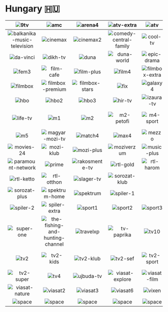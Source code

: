 # Hungary 🇭🇺

| ![9tv] | ![amc] | ![arena4] | ![atv-extra] | ![atv] | ![axn] |
|:---:|:---:|:---:|:---:|:---:|:---:|
| ![balkanika-music-television] | ![cinemax] | ![cinemax2] | ![comedy-central-family] | ![cool-tv] | ![d1] |
| ![da-vinci] | ![dikh-tv] | ![duna] | ![duna-world] | ![epic-drama] | ![estv] |
| ![fem3] | ![film-cafe] | ![film-plus] | ![film4] | ![filmbox-extra] | ![filmbox-family] |
| ![filmbox] | ![filmbox-premium] | ![filmbox-stars] | ![fix] | ![galaxy4] | ![game-toon] |
| ![hbo] | ![hbo2] | ![hbo3] | ![hir-tv] | ![izaura-tv] | ![jocky-tv] | ![kolyok-klub]
| ![life-tv] | ![m1] | ![m2] | ![m2-petofi] | ![m4-sport] | ![m4-sport-plus] |
| ![m5] | ![magyar-mozi-tv] | ![match4] | ![max4] | ![mezzo] | ![minimax] |
| ![movies-24] | ![mozi-klub] | ![mozi-plus] | ![moziverzum] | ![music-plus] | ![muzsika-tv] | ![ozone-tv] |
| ![paramount-network] | ![prime] | ![rakosmente-tv] | ![rtl-gold] | ![rtl-harom] | ![rtl] |
| ![rtl-ketto] | ![rtl-otthon] | ![slager-tv] | ![sorozat-klub]
| ![sorozat-plus] | ![spektrum-home] | ![spektrum] | ![spiler-1] |
| ![spiler-2] | ![spiler-extra] | ![sport1] | ![sport2] | ![sport3] | ![story4] |
| ![super-one] | ![the-fishing-and-hunting-channel] | ![travelxp] | ![tv-paprika] | ![tv10] | ![tv2-comedy] |
| ![tv2] | ![tv2-kids] | ![tv2-klub] | ![tv2-sef] | ![tv2-sport] | ![tv2-sport-plus] |
| ![tv2-super] | ![tv4] | ![ujbuda-tv] | ![viasat-explore] | ![viasat-film] | ![viasat-history] |
| ![viasat-nature] | ![viasat2] | ![viasat3] | ![viasat6] | ![vixen] | ![zenebutik] |
| ![space] | ![space] | ![space] | ![space] | ![space] | ![space] |


[9tv]:9tv-hu.png
[amc]:amc-hu.png
[arena4]:arena4-hu.png
[atv-extra]:atv-extra-hu.png
[atv]:atv-hu.png
[axn]:axn-hu.png
[balkanika-music-television]:balkanika-music-television-hu.png
[cinemax]:cinemax-hu.png
[cinemax2]:cinemax2-hu.png
[comedy-central-family]:comedy-central-family-hu.png
[cool-tv]:cool-tv-hu.png
[d1]:d1-hu.png
[da-vinci]:da-vinci-hu.png
[dikh-tv]:dikh-tv-hu.png
[duna]:duna-hu.png
[duna-world]:duna-world-hu.png
[epic-drama]:epic-drama-hu.png
[estv]:estv-hu.png
[fem3]:fem3-hu.png
[film-cafe]:film-cafe-hu.png
[film-plus]:film-plus-hu.png
[film4]:film4-hu.png
[filmbox-extra]:filmbox-extra-hu.png
[filmbox-family]:filmbox-family-hu.png
[filmbox]:filmbox-hu.png
[filmbox-premium]:filmbox-premium-hu.png
[filmbox-stars]:filmbox-stars-hu.png
[fix]:fix-hu.png
[galaxy4]:galaxy4-hu.png
[game-toon]:game-toon-hu.png
[hbo]:hbo-hu.png
[hbo2]:hbo2-hu.png
[hbo3]:hbo3-hu.png
[hir-tv]:hir-tv-hu.png
[izaura-tv]:izaura-tv-hu.png
[jocky-tv]:jocky-tv-hu.png
[kolyok-klub]:kolyok-klub-hu.png
[life-tv]:life-tv-hu.png
[m1]:m1-hu.png
[m2]:m2-hu.png
[m2-petofi]:m2-petofi-hu.png
[m4-sport]:m4-sport-hu.png
[m4-sport-plus]:m4-sport-plus-hu.png
[m5]:m5-hu.png
[magyar-mozi-tv]:magyar-mozi-tv-hu.png
[match4]:match4-hu.png
[max4]:max4-hu.png
[mezzo]:mezzo-hu.png
[minimax]:minimax-hu.png
[movies-24]:movies-24-hu.png
[mozi-klub]:mozi-klub-hu.png
[mozi-plus]:mozi-plus-hu.png
[moziverzum]:moziverzum-hu.png
[music-plus]:music-plus-hu.png
[muzsika-tv]:muzsika-tv-hu.png
[ozone-tv]:ozone-tv-hu.png
[paramount-network]:paramount-network-hu.png
[prime]:prime-hu.png
[rakosmente-tv]:rakosmente-tv-hu.png
[rtl-gold]:rtl-gold-hu.png
[rtl-harom]:rtl-harom-hu.png
[rtl]:rtl-hu.png
[rtl-ketto]:rtl-ketto-hu.png
[rtl-otthon]:rtl-otthon-hu.png
[slager-tv]:slager-tv-hu.png
[sorozat-klub]:sorozat-klub-hu.png
[sorozat-plus]:sorozat-plus-hu.png
[spektrum-home]:spektrum-home-hu.png
[spektrum]:spektrum-hu.png
[spiler-1]:spiler-1-hu.png
[spiler-2]:spiler-2-hu.png
[spiler-extra]:spiler-extra-hu.png
[sport1]:sport1-hu.png
[sport2]:sport2-hu.png
[sport3]:sport3-hu.png
[story4]:story4-hu.png
[super-one]:super-one-hu.png
[the-fishing-and-hunting-channel]:the-fishing-and-hunting-channel-hu.png
[travelxp]:travelxp-hu.png
[tv-paprika]:tv-paprika-hu.png
[tv10]:tv10-hu.png
[tv2-comedy]:tv2-comedy-hu.png
[tv2]:tv2-hu.png
[tv2-kids]:tv2-kids-hu.png
[tv2-klub]:tv2-klub-hu.png
[tv2-sef]:tv2-sef-hu.png
[tv2-sport]:tv2-sport-hu.png
[tv2-sport-plus]:tv2-sport-plus-hu.png
[tv2-super]:tv2-super-hu.png
[tv4]:tv4-hu.png
[ujbuda-tv]:ujbuda-tv-hu.png
[viasat-explore]:viasat-explore-hu.png
[viasat-film]:viasat-film-hu.png
[viasat-history]:viasat-history-hu.png
[viasat-nature]:viasat-nature-hu.png
[viasat2]:viasat2-hu.png
[viasat3]:viasat3-hu.png
[viasat6]:viasat6-hu.png
[vixen]:vixen-hu.png
[zenebutik]:zenebutik-hu.png

[space]:../../misc/space-1500.png "Space"

